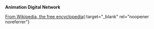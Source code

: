 **Animation Digital Network**<br>

[From Wikipedia, the free encyclopedia](https://fr.wikipedia.org/wiki/Animation_Digital_Network){:target="\_blank" rel="noopener noreferrer"}
